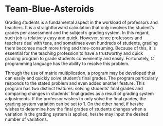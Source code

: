 # Team-Blue-Asteroids
Grading students is a fundamental aspect in the workload of professors and 
teachers. It is a straightforward calculation that only involves the student’s grades per 
assessment and the subject’s grading system. In this regard, such job is relatively easy 
and quick. However, since professors and teachers deal with tens, and sometimes even 
hundreds of students, grading them becomes much more tiring and time-consuming. 
Because of this, it is essential for the teaching profession to have a trustworthy and quick 
grading program to grade students conveniently and easily. Fortunately, C programming 
language has the ability to resolve this problem. 

Through the use of matrix multiplication, 
a program may be developed that can easily and quickly solve student’s final grades.
The program particularly responds to the stated problem and even 
added another feature. This program has two distinct features: solving students’
final grades and comparing changes in students’ final grades as a result of grading system 
adjustments. If the professor wishes to only solve the final grades, the grading system 
variation can be set to 1. On the other hand, if he/she wishes to determine how the final 
grades of students changes when a variation in the grading system is applied, he/she 
may input the desired number of variations.
